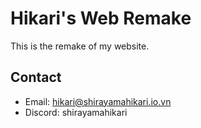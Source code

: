 # Hikari's Web Remake
This is the remake of my website.
## Contact
  - Email: hikari@shirayamahikari.io.vn
  - Discord: shirayamahikari
